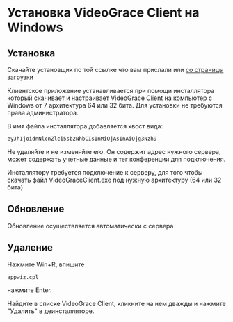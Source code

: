 ﻿# Установка VideoGrace Client на Windows

## Установка

Скачайте установщик по той ссылке что вам прислали или [со страницы загрузки](https://videograce.ru/download/Installer.exe) 

Клиентское приложение устанавливается при помощи инсталлятора который скачивает и настраивает
VideoGrace Client на компьютер с Windows от 7 архитектура 64 или 32 бита. Для установки не требуются права
администратора.

В имя файла инсталлятора добавляется хвост вида:
    
    eyJhIjoidnNlcnZlci5sb2NhbCIsInMiOjAsInAiOjg3Nzh9
    
Не удаляйте и не изменяйте его. Он содержит адрес нужного сервера, может содержать учетные данные и тег конференции для подключения.

Инсталлятору требуется подключение к серверу, для того чтобы скачать файл VideoGraceClient.exe под нужную архитектуру (64 или 32 бита)

## Обновление
Обновление осуществляется автоматически с сервера

## Удаление

Нажмите Win+R, впишите

    appwiz.cpl

нажмите Enter.

Найдите в списке VideoGrace Client, кликните на нем дважды и нажмите "Удалить" в деинсталляторе.
